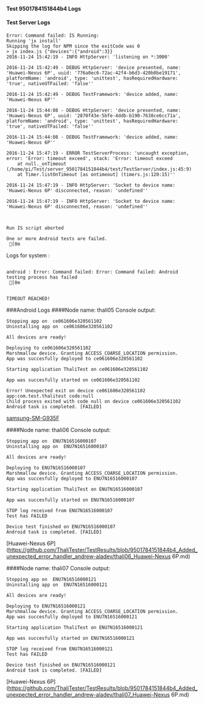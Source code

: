 #### Test 9501784151844b4 Logs

#### Test Server Logs
```
Error: Command failed: IS Running:
Running 'jx install'
Skipping the log for NPM since the exitCode was 0
> jx index.js {"devices":{"android":3}}
2016-11-24 15:42:19 - INFO HttpServer: 'listening on *:3000'

2016-11-24 15:42:49 - DEBUG HttpServer: 'device presented, name: 'Huawei-Nexus 6P', uuid: '776a0ec6-72ac-42f4-b6d3-420b0be19171', platformName: 'android', type: 'unittest', hasRequiredHardware: 'true', nativeUTFailed: 'false''

2016-11-24 15:42:49 - DEBUG TestFramework: 'device added, name: 'Huawei-Nexus 6P''

2016-11-24 15:44:08 - DEBUG HttpServer: 'device presented, name: 'Huawei-Nexus 6P', uuid: '2870f43e-5bfe-4ddb-b190-7638ce6cc71a', platformName: 'android', type: 'unittest', hasRequiredHardware: 'true', nativeUTFailed: 'false''

2016-11-24 15:44:08 - DEBUG TestFramework: 'device added, name: 'Huawei-Nexus 6P''

2016-11-24 15:47:19 - ERROR TestServerProcess: 'uncaught exception, error: 'Error: timeout exceed', stack: 'Error: timeout exceed
    at null._onTimeout (/home/pi/Test/server_9501784151844b4/test/TestServer/index.js:45:9)
    at Timer.listOnTimeout [as ontimeout] (timers.js:120:15)''

2016-11-24 15:47:19 - INFO HttpServer: 'Socket to device name: 'Huawei-Nexus 6P' disconnected, reason: 'undefined''

2016-11-24 15:47:19 - INFO HttpServer: 'Socket to device name: 'Huawei-Nexus 6P' disconnected, reason: 'undefined''


 
Run IS script aborted
 
One or more Android tests are failed.
 [0m

```


Logs for system : 
```

android : Error: Command failed: Error: Command failed: Android testing process has failed
 [0m


TIMEOUT REACHED!
```
###Android Logs
####Node name: thali05
Console output:
```
Stopping app on  ce061606e320561102
Uninstalling app on  ce061606e320561102

All devices are ready!

Deploying to ce061606e320561102
Marshmallow device. Granting ACCESS_COARSE_LOCATION permission.
App was succesfully deployed to ce061606e320561102

Starting application ThaliTest on ce061606e320561102

App was succesfully started on ce061606e320561102

Error! Unexpected exit on device ce061606e320561102 app:com.test.thalitest code:null 
Child process exited with code null on device ce061606e320561102
Android task is completed. [FAILED]
```
[samsung-SM-G935F](https://github.com/ThaliTester/TestResults/blob/9501784151844b4_Added_unexpected_error_handler_andrew-aladev/thali05_samsung-SM-G935F.md)

####Node name: thali06
Console output:
```
Stopping app on  ENU7N16516000107
Uninstalling app on  ENU7N16516000107

All devices are ready!

Deploying to ENU7N16516000107
Marshmallow device. Granting ACCESS_COARSE_LOCATION permission.
App was succesfully deployed to ENU7N16516000107

Starting application ThaliTest on ENU7N16516000107

App was succesfully started on ENU7N16516000107

STOP log received from ENU7N16516000107
Test has FAILED

Device test finished on ENU7N16516000107 
Android task is completed. [FAILED]
```
[Huawei-Nexus 6P](https://github.com/ThaliTester/TestResults/blob/9501784151844b4_Added_unexpected_error_handler_andrew-aladev/thali06_Huawei-Nexus 6P.md)

####Node name: thali07
Console output:
```
Stopping app on  ENU7N16516000121
Uninstalling app on  ENU7N16516000121

All devices are ready!

Deploying to ENU7N16516000121
Marshmallow device. Granting ACCESS_COARSE_LOCATION permission.
App was succesfully deployed to ENU7N16516000121

Starting application ThaliTest on ENU7N16516000121

App was succesfully started on ENU7N16516000121

STOP log received from ENU7N16516000121
Test has FAILED

Device test finished on ENU7N16516000121 
Android task is completed. [FAILED]
```
[Huawei-Nexus 6P](https://github.com/ThaliTester/TestResults/blob/9501784151844b4_Added_unexpected_error_handler_andrew-aladev/thali07_Huawei-Nexus 6P.md)




